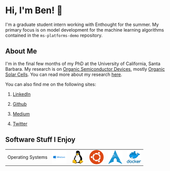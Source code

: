 # Hi, I'm Ben! 👋

I'm a graduate student intern working with Enthought for the summer. My primary focus is on model development for the machine learning algorithms contained in the `ms-platforms-demo` repository.

## About Me

I'm in the final few months of my PhD at the University of California, Santa Barbara. My research is on [Organic Semiconductor Devices](https://en.wikipedia.org/wiki/Organic_electronics), mostly [Organic Solar Cells](https://en.wikipedia.org/wiki/Organic_solar_cell). You can read more about my research [here](https://scholar.google.com/citations?user=lAqY7oIAAAAJ&hl=en).

You can also find me on the following sites:

1. [LinkedIn](https://linkedin.com/in/benluginbuhl/)

2. [Github](https://github.com/bluginbuhl)

3. [Medium](https://ben-luginbuhl.medium.com)

4. [Twitter](https://twitter.com/ben_chem928)


## Software Stuff I Enjoy



<table style="border: none;">
<tbody>
<tr>
    <td>Operating Systems</td>
    <td style="text-align: center">
    <a href="#"><img align="left" title="Windows" alt="Windows" height="45px" src="https://raw.githubusercontent.com/github/explore/80688e429a7d4ef2fca1e82350fe8e3517d3494d/topics/windows/windows.png" /></a>
    </td>
    <td style="text-align: center">
    <a href="#"><img align="left" title="Linux" alt="Linux" height="45px" src="https://raw.githubusercontent.com/github/explore/80688e429a7d4ef2fca1e82350fe8e3517d3494d/topics/linux/linux.png" /></a></td>
    <td style="text-align: center">
    <a href="#"><img align="left" title="Ubuntu" alt="Ubuntu" height="45px" src="https://raw.githubusercontent.com/github/explore/80688e429a7d4ef2fca1e82350fe8e3517d3494d/topics/ubuntu/ubuntu.png" /></a></td>
    <td style="text-align: center">
    <a href="#"><img align="left" title="Arch Linux" alt="Arch Linux" height="45px"   src="https://raw.githubusercontent.com/github/explore/7b8474be525e3f210d3c8d60a32beca4bfc2895b/topics/archlinux/archlinux.png" /></a></td>
    <td style="text-align: center">
    <a href="#"><img align="left" title="Docker" alt="Docker" height="45px" src="https://raw.githubusercontent.com/github/explore/7b8474be525e3f210d3c8d60a32beca4bfc2895b/topics/docker/docker.png" /></a></td>
    </tr>
</tbody>
</table>
